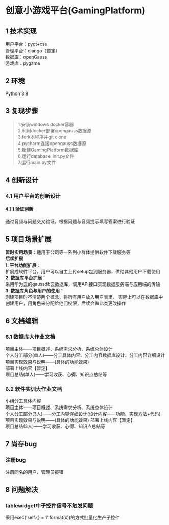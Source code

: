 # 创意小游戏平台(GamingPlatform)

## 1 技术实现
用户平台：pyqt+css  
管理平台：django（暂定）  
数据库：openGauss  
游戏库：pygame

## 2 环境
Python 3.8

## 3 复现步骤
> 1.安装windows docker容器  
> 2.利用docker部署opengauss数据源  
> 3.fork本程序并git clone  
> 4.pycharm连接opengauss数据源  
> 5.新建GamingPlatform数据库  
> 6.运行database_init.py文件  
> 7.运行main.py文件

## 4 创新设计
### 4.1 用户平台的创新设计
#### 4.1.1 验证创新
通过音频与问题交叉验证，根据问题与音频提示填写答案进行验证

## 5 项目场景扩展
**暂时实用场景**：适用于公司等一系列小群体提供软件下载服务等  
**后续扩展**  
**1. 平台功能扩展**：  
扩展成软件平台，用户可以自主上传setup包到服务器，供给其他用户下载使用  
**2. 数据库平台扩展**：  
采用华为云的gaussdb云数据库，调用API接口实现数据服务端与应用端的传输  
**3. 数据库角色与用户的使用**：  
刚建项目时不清楚两个概念，将所有用户放入用户表里，
实际上可以在数据库中创建用户，用角色来分配给他们权限，后续会做此类更改操作

## 6 文档编辑
### 6.1 数据库大作业文档
项目主体——项目概述、系统需求分析、系统总体设计  
个人分工部分(单人)——分工具体内容、分工内容数据库设计、分工内容详细设计  
项目实现效果与说明——(具体的功能效果)  
部署上线内容【暂定】  
项目总结(单人)——学习收获、心得、知识点总结等
### 6.2 软件实训大作业文档
小组分工具体内容  
项目主体——项目概述、系统需求分析、系统总体设计  
个人分工部分(3人)——分工内容详细设计(设计内容——功能、实现方法+代码)    
项目实现效果与说明——(具体的功能效果)
部署上线内容【暂定】  
项目总结(3人)——学习收获、心得、知识点总结等

## 7 尚存bug
### 注册bug
注册同名的用户、管理员报错


## 8 问题解决
### tablewidget中子控件信号不触发问题
采用exec('self.{} = 1'.format(x))的方式批量化生产子控件


